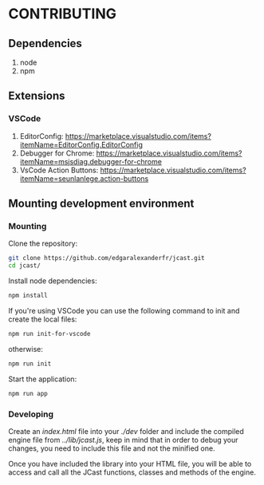 # CONTRIBUTING

## Dependencies

1. node
2. npm

## Extensions

### VSCode

1. EditorConfig: https://marketplace.visualstudio.com/items?itemName=EditorConfig.EditorConfig
2. Debugger for Chrome: https://marketplace.visualstudio.com/items?itemName=msjsdiag.debugger-for-chrome
3. VsCode Action Buttons: https://marketplace.visualstudio.com/items?itemName=seunlanlege.action-buttons

## Mounting development environment

### Mounting

Clone the repository:

```bash
git clone https://github.com/edgaralexanderfr/jcast.git
cd jcast/
```

Install node dependencies:

```bash
npm install
```

If you're using VSCode you can use the following command to init and create the local files:

```bash
npm run init-for-vscode
```

otherwise:

```bash
npm run init
```

Start the application:

```bash
npm run app
```

### Developing

Create an _index.html_ file into your _./dev_ folder and include the compiled engine file from _../lib/jcast.js_, keep in mind that in order to debug your changes, you need to include this file and not the minified one.

Once you have included the library into your HTML file, you will be able to access and call all the JCast functions, classes and methods of the engine.
